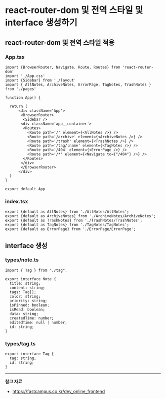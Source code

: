 # react-router-dom 및 전역 스타일 및 interface 생성하기

## react-router-dom 및 전역 스타일 적용

### App.tsx

```tsx
import {BrowserRouter, Navigate, Route, Routes} from 'react-router-dom'
import './App.css'
import {Sidebar} from './layout'
import { AllNotes, ArchiveNotes, ErrorPage, TagNotes, TrashNotes } from './pages'

function App() {

  return (
      <div className='App'>
       <BrowserRouter>
        <Sidebar />
       <div className='app__container'>
        <Routes>
          <Route path='/' element={<AllNotes />} />
          <Route path='/archive' element={<ArchiveNotes />} />
          <Route path='/trash' element={<TrashNotes />} />
          <Route path='/tag/:name' element={<TagNotes />} />
          <Route path='/404' element={<ErrorPage />} />
          <Route path='/*' element={<Navigate to={"/404"} />} />
        </Routes>
       </div>
       </BrowserRouter>
      </div>
  )
}

export default App
```

### index.tsx

```tsx
export {default as AllNotes} from './AllNotes/AllNotes';
export {default as ArchiveNotes} from './ArchiveNotes/ArchiveNotes';
export {default as TrashNotes} from './TrashNotes/TrashNotes';
export {default as TagNotes} from './TagNotes/TagNotes';
export {default as ErrorPage} from './ErrorPage/ErrorPage';
```

## interface 생성

### types/note.ts

```tsx
import { Tag } from "./tag";

export interface Note {
  title: string;
  content: string;
  tags: Tag[];
  color: string;
  priority: string;
  isPinned: boolean;
  isRead: boolean;
  data: string;
  createdTime: number;
  editedTime: null | number;
  id: string;
}
```

### types/tag.ts

```tsx
export interface Tag {
  tag: string;
  id: string;
}
```

---

**참고 자료**

- <https://fastcampus.co.kr/dev_online_frontend>
